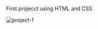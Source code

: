 First projecct using HTML and CSS

![project-1](https://github.com/user-attachments/assets/6bc93a8c-da31-4c21-9c8a-43ef62530d9f)

